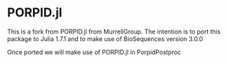 # PORPID.jl

This is a fork from PORPID.jl from MurrellGroup. The intention is to port this package to Julia 1.7.1 
and to make use of BioSequences version 3.0.0

Once ported we will make use of PORPID.jl in PorpidPostproc
